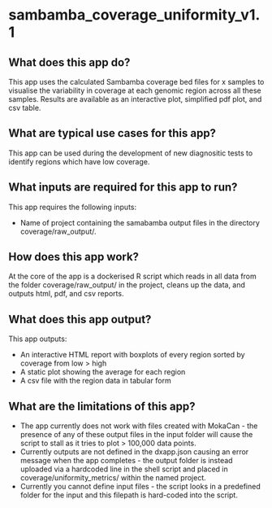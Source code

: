# sambamba_coverage_uniformity_v1.1

## What does this app do?
This app uses the calculated Sambamba coverage bed files for x samples to visualise the variability in coverage at each genomic region across all these samples.  Results are available as an interactive plot, simplified pdf plot, and csv table.

## What are typical use cases for this app?
This app can be used during the development of new diagnositic tests to identify regions which have low coverage.

## What inputs are required for this app to run?
This app requires the following inputs:
 - Name of project containing the samabamba output files in the directory coverage/raw_output/. 

## How does this app work?
At the core of the app is a dockerised R script which reads in all data from the folder coverage/raw_output/ in the project, cleans up the data, and outputs html, pdf, and csv reports.

## What does this app output?

This app outputs:
 - An interactive HTML report with boxplots of every region sorted by coverage from low > high
 - A static plot showing the average for each region
 - A csv file with the region data in tabular form

## What are the limitations of this app?
 - The app currently does not work with files created with MokaCan - the presence of any of these output files in the input folder will cause the script to stall as it tries to plot > 100,000 data points.
 - Currently outputs are not defined in the dxapp.json causing an error message when the app completes - the output folder is instead uploaded via a hardcoded line in the shell script and placed in coverage/uniformity_metrics/ within the named project.
 - Currently you cannot define input files - the script looks in a predefined folder for the input and this filepath is hard-coded into the script.

